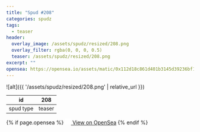 ```yaml
---
title: "Spud #208"
categories: spudz
tags:
  - teaser
header:
  overlay_image: /assets/spudz/resized/208.png
  overlay_filter: rgba(0, 0, 0, 0.5)
  teaser: /assets/spudz/resized/208.png
excerpt: ""
opensea: https://opensea.io/assets/matic/0x112d18c861d401b3145d39236bf149f01e18beed/208
---
```

![alt]({{ '/assets/spudz/resized/208.png' | relative_url }})

| id | 208 |
|-|-|
| spud type | teaser |

{% if page.opensea %}
<a href="{{page.opensea}}" class="btn btn--info" onclick="window.open(this.href, '_blank'); return false;"><img src="/assets/images/opensea.svg" width="16px"><span>  View on OpenSea</span></a>
{% endif %}
